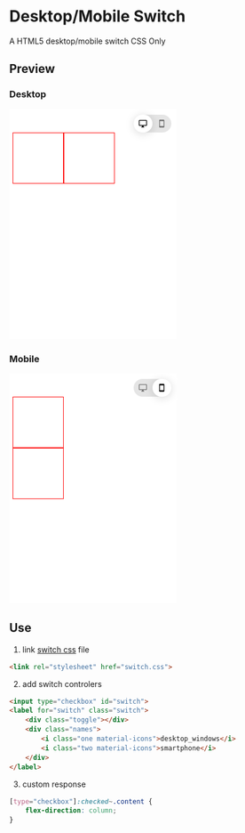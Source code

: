 # Desktop/Mobile Switch
A HTML5 desktop/mobile switch CSS Only

## Preview

### Desktop

![desktop](img/desktop.png)


### Mobile

![mobile](img/mobile.png)


## Use

1. link [switch css](style.css) file
```html
<link rel="stylesheet" href="switch.css">
```

2. add switch controlers
```html
<input type="checkbox" id="switch">
<label for="switch" class="switch">
    <div class="toggle"></div>
    <div class="names">
        <i class="one material-icons">desktop_windows</i>
        <i class="two material-icons">smartphone</i>
    </div>
</label>
```

3. custom response
```css
[type="checkbox"]:checked~.content {
    flex-direction: column;
}
```
